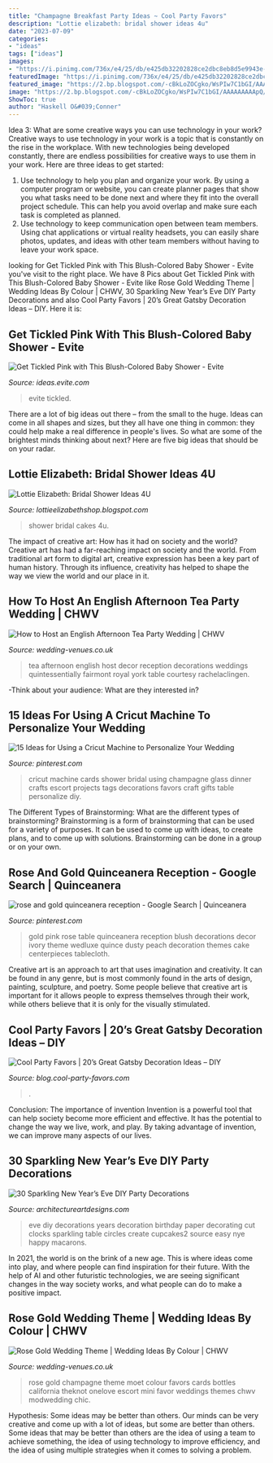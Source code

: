 ```yaml
---
title: "Champagne Breakfast Party Ideas ~ Cool Party Favors"
description: "Lottie elizabeth: bridal shower ideas 4u"
date: "2023-07-09"
categories:
- "ideas"
tags: ["ideas"]
images:
- "https://i.pinimg.com/736x/e4/25/db/e425db32202828ce2dbc8eb8d5e9943e--wedding-dinner-wedding-day.jpg"
featuredImage: "https://i.pinimg.com/736x/e4/25/db/e425db32202828ce2dbc8eb8d5e9943e--wedding-dinner-wedding-day.jpg"
featured_image: "https://2.bp.blogspot.com/-cBkLoZOCgko/WsPIw7C1bGI/AAAAAAAAApQ/MGgHlqozT8QuoV_n-gsH_Ldm7bDYvFLbwCLcBGAs/s1600/il_fullxfull.903205608_es9e.jpg"
image: "https://2.bp.blogspot.com/-cBkLoZOCgko/WsPIw7C1bGI/AAAAAAAAApQ/MGgHlqozT8QuoV_n-gsH_Ldm7bDYvFLbwCLcBGAs/s1600/il_fullxfull.903205608_es9e.jpg"
ShowToc: true
author: "Haskell O&#039;Conner"
---
```



Idea 3: What are some creative ways you can use technology in your work?
Creative ways to use technology in your work is a topic that is constantly on the rise in the workplace. With new technologies being developed constantly, there are endless possibilities for creative ways to use them in your work. Here are three ideas to get started: 
1. Use technology to help you plan and organize your work. By using a computer program or website, you can create planner pages that show you what tasks need to be done next and where they fit into the overall project schedule. This can help you avoid overlap and make sure each task is completed as planned. 
2. Use technology to keep communication open between team members. Using chat applications or virtual reality headsets, you can easily share photos, updates, and ideas with other team members without having to leave your work space.

	

		
looking for Get Tickled Pink with This Blush-Colored Baby Shower - Evite you've visit to the right place. We have 8 Pics about Get Tickled Pink with This Blush-Colored Baby Shower - Evite like Rose Gold Wedding Theme | Wedding Ideas By Colour | CHWV, 30 Sparkling New Year’s Eve DIY Party Decorations and also Cool Party Favors | 20’s Great Gatsby Decoration Ideas – DIY. Here it is:
		
    
## Get Tickled Pink With This Blush-Colored Baby Shower - Evite

<img loading=lazy src="https://ideas.evite.com/media/Evite-Party-Ideas-Contributor_Colleen_Baby-Shower-Drink_595.jpg" onerror="this.onerror=null;this.src='https://tse3.mm.bing.net/th?id=OIP.vQeUQWYU1cmX_k8WUIRWagHaLM&amp;pid=15.1';" alt="Get Tickled Pink with This Blush-Colored Baby Shower - Evite">

_Source: ideas.evite.com_

>evite tickled. 

	

There are a lot of big ideas out there – from the small to the huge. Ideas can come in all shapes and sizes, but they all have one thing in common: they could help make a real difference in people's lives. So what are some of the brightest minds thinking about next? Here are five big ideas that should be on your radar.

    
## Lottie Elizabeth: Bridal Shower Ideas 4U

<img loading=lazy src="https://2.bp.blogspot.com/-cBkLoZOCgko/WsPIw7C1bGI/AAAAAAAAApQ/MGgHlqozT8QuoV_n-gsH_Ldm7bDYvFLbwCLcBGAs/s1600/il_fullxfull.903205608_es9e.jpg" onerror="this.onerror=null;this.src='https://tse3.mm.bing.net/th?id=OIP.WugI6Cfj3l7-zvrUxaSsfwHaLH&amp;pid=15.1';" alt="Lottie Elizabeth: Bridal Shower Ideas 4U">

_Source: lottieelizabethshop.blogspot.com_

>shower bridal cakes 4u. 

	

The impact of creative art: How has it had on society and the world?
Creative art has had a far-reaching impact on society and the world. From traditional art form to digital art, creative expression has been a key part of human history. Through its influence, creativity has helped to shape the way we view the world and our place in it.

    
## How To Host An English Afternoon Tea Party Wedding | CHWV

<img loading=lazy src="https://www.wedding-venues.co.uk/sites/default/files/wedding-afternoon-tea-party-set-up.jpg" onerror="this.onerror=null;this.src='https://tse2.mm.bing.net/th?id=OIP.oMGEAiEtPU5AkAEc9Dg_lQHaLH&amp;pid=15.1';" alt="How to Host an English Afternoon Tea Party Wedding | CHWV">

_Source: wedding-venues.co.uk_

>tea afternoon english host decor reception decorations weddings quintessentially fairmont royal york table courtesy rachelaclingen. 

	

-Think about your audience: What are they interested in?

    
## 15 Ideas For Using A Cricut Machine To Personalize Your Wedding

<img loading=lazy src="https://i.pinimg.com/736x/e4/25/db/e425db32202828ce2dbc8eb8d5e9943e--wedding-dinner-wedding-day.jpg" onerror="this.onerror=null;this.src='https://tse4.mm.bing.net/th?id=OIP.9t1nhy35THntWNosp6YZ_QHaLG&amp;pid=15.1';" alt="15 Ideas for Using a Cricut Machine to Personalize Your Wedding">

_Source: pinterest.com_

>cricut machine cards shower bridal using champagne glass dinner crafts escort projects tags decorations favors craft gifts table personalize diy. 

	

The Different Types of Brainstorming: What are the different types of brainstorming?
Brainstorming is a form of brainstorming that can be used for a variety of purposes. It can be used to come up with ideas, to create plans, and to come up with solutions. Brainstorming can be done in a group or on your own.

    
## Rose And Gold Quinceanera Reception - Google Search | Quinceanera

<img loading=lazy src="https://i.pinimg.com/736x/64/e9/6c/64e96c3d35aa18c8a5be7ace9a2bc40e--modern-wedding-reception-wedding-ceremony.jpg" onerror="this.onerror=null;this.src='https://tse3.mm.bing.net/th?id=OIP.NlbzHJtKyULPK9RhhpWglQHaLH&amp;pid=15.1';" alt="rose and gold quinceanera reception - Google Search | Quinceanera">

_Source: pinterest.com_

>gold pink rose table quinceanera reception blush decorations decor ivory theme wedluxe quince dusty peach decoration themes cake centerpieces tablecloth. 

	

Creative art is an approach to art that uses imagination and creativity. It can be found in any genre, but is most commonly found in the arts of design, painting, sculpture, and poetry. Some people believe that creative art is important for it allows people to express themselves through their work, while others believe that it is only for the visually stimulated.

    
## Cool Party Favors | 20’s Great Gatsby Decoration Ideas – DIY

<img loading=lazy src="https://blog.cool-party-favors.com/wp-content/uploads/2020/02/80877250_2809921249046851_2815546479245000704_n.jpg" onerror="this.onerror=null;this.src='https://tse2.mm.bing.net/th?id=OIP.nfujFd5hGhTXfsOIlPKyugHaJ4&amp;pid=15.1';" alt="Cool Party Favors | 20’s Great Gatsby Decoration Ideas – DIY">

_Source: blog.cool-party-favors.com_

>. 

	

Conclusion: The importance of invention
Invention is a powerful tool that can help society become more efficient and effective. It has the potential to change the way we live, work, and play. By taking advantage of invention, we can improve many aspects of our lives.

    
## 30 Sparkling New Year’s Eve DIY Party Decorations

<img loading=lazy src="https://www.architectureartdesigns.com/wp-content/uploads/2013/12/2016.jpg" onerror="this.onerror=null;this.src='https://tse2.mm.bing.net/th?id=OIP.PPIFczu3qIP7d8zKnEy1TwHaKg&amp;pid=15.1';" alt="30 Sparkling New Year’s Eve DIY Party Decorations">

_Source: architectureartdesigns.com_

>eve diy decorations years decoration birthday paper decorating cut clocks sparkling table circles create cupcakes2 source easy nye happy macarons. 

	

In 2021, the world is on the brink of a new age. This is where ideas come into play, and where people can find inspiration for their future. With the help of AI and other futuristic technologies, we are seeing significant changes in the way society works, and what people can do to make a positive impact.

    
## Rose Gold Wedding Theme | Wedding Ideas By Colour | CHWV

<img loading=lazy src="https://www.wedding-venues.co.uk/sites/default/files/16.wedding-ideas-colour-rose-gold-wedding-theme.jpg" onerror="this.onerror=null;this.src='https://tse4.mm.bing.net/th?id=OIP.cIq3QhkmY6lyynOUTztICgHaLH&amp;pid=15.1';" alt="Rose Gold Wedding Theme | Wedding Ideas By Colour | CHWV">

_Source: wedding-venues.co.uk_

>rose gold champagne theme moet colour favors cards bottles california theknot onelove escort mini favor weddings themes chwv modwedding chic. 

	

Hypothesis: Some ideas may be better than others.
Our minds can be very creative and come up with a lot of ideas, but some are better than others. Some ideas that may be better than others are the idea of using a team to achieve something, the idea of using technology to improve efficiency, and the idea of using multiple strategies when it comes to solving a problem.

